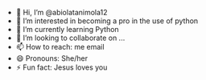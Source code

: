 - 👋 Hi, I’m @abiolatanimola12
- 👀 I’m interested in becoming a pro in the use of python
- 🌱 I’m currently learning Python
- 💞️ I’m looking to collaborate on ...
- 📫 How to reach: me email
- 😄 Pronouns: She/her
- ⚡ Fun fact: Jesus loves you

<!---
abiolatanimola12/abiolatanimola12 is a ✨ special ✨ repository because its `README.md` (this file) appears on your GitHub profile.
You can click the Preview link to take a look at your changes.
--->
